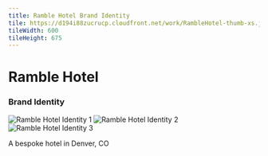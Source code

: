 ```yaml
---
title: Ramble Hotel Brand Identity
tile: https://d194i88zucrucp.cloudfront.net/work/RambleHotel-thumb-xs.jpg
tileWidth: 600
tileHeight: 675
---
```


# Ramble Hotel
### Brand Identity
![Ramble Hotel Identity 1](https://d194i88zucrucp.cloudfront.net/work/RambleIdentity1-lg.jpg)
![Ramble Hotel Identity 2](https://d194i88zucrucp.cloudfront.net/work/RambleIdentity2-lg.jpg)
![Ramble Hotel Identity 3](https://d194i88zucrucp.cloudfront.net/work/RambleIdentity3-lg.jpg)

A bespoke hotel in Denver, CO
